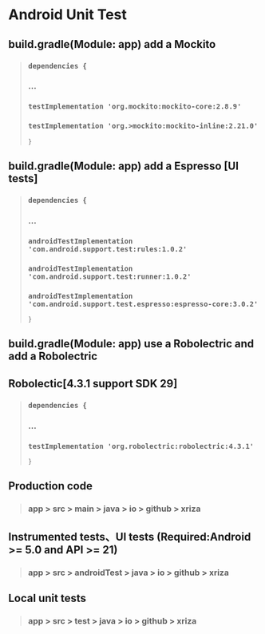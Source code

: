 # Android Unit Test

## build.gradle(Module: app) add a Mockito
>### `dependencies {`
>### ...
>### `testImplementation 'org.mockito:mockito-core:2.8.9'`
>### `testImplementation 'org.>mockito:mockito-inline:2.21.0'`
>`}`

## build.gradle(Module: app) add a Espresso [UI tests]
>### `dependencies {`
>### ...
>### `androidTestImplementation 'com.android.support.test:rules:1.0.2'`
>### `androidTestImplementation 'com.android.support.test:runner:1.0.2'`
>### `androidTestImplementation 'com.android.support.test.espresso:espresso-core:3.0.2'`
>`}`

## build.gradle(Module: app) use a Robolectric and add a Robolectric
## Robolectic[4.3.1 support SDK 29]
>### `dependencies {`
>### ...
>### `testImplementation 'org.robolectric:robolectric:4.3.1'`
>`}`


## Production code
>### app > src > main > java > io > github > xriza

## Instrumented tests、UI tests (Required:Android >= 5.0 and API >= 21)
>### app > src > androidTest > java > io > github > xriza

## Local unit tests
>### app > src > test > java > io > github > xriza